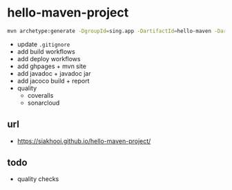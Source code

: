 # hello-maven-project

```bash
mvn archetype:generate -DgroupId=sing.app -DartifactId=hello-maven -DarchetypeArtifactId=maven-archetype-quickstart -DarchetypeVersion=1.4 -DinteractiveMode=false
```

- update `.gitignore`
- add build workflows
- add deploy workflows
- add ghpages + mvn site
- add javadoc + javadoc jar
- add jacoco build + report
- quality
  - coveralls
  - sonarcloud

## url

- <https://siakhooi.github.io/hello-maven-project/>

## todo

- quality checks
